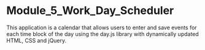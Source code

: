 # Module_5_Work_Day_Scheduler
This application is a calendar that allows users to enter and save events for each time block of the day using the day.js library with dynamically updated HTML, CSS and jQuery.
